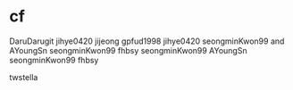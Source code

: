 # cf

DaruDarugit
jihye0420
jijeong
gpfud1998
jihye0420
seongminKwon99
and AYoungSn
seongminKwon99
fhbsy
seongminKwon99
 AYoungSn
seongminKwon99
fhbsy




twstella

